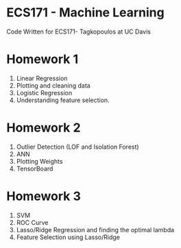 # ECS171 - Machine Learning
Code Written for ECS171- Tagkopoulos at UC Davis

# Homework 1 
1. Linear Regression
2. Plotting and cleaning data
3. Logistic Regression
4. Understanding feature selection.

# Homework 2 
1. Outlier Detection (LOF and Isolation Forest)
2. ANN
3. Plotting Weights
4. TensorBoard

# Homework 3 
1. SVM
2. ROC Curve
3. Lasso/Ridge Regression and finding the optimal lambda 
4. Feature Selection using Lasso/Ridge
